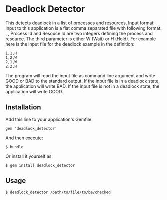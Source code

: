 # Deadlock Detector

This detects deadlock in a list of processes and resources.
Input format: Input to this application is a flat comma separated file with following format:
<processId>, <resouceId>, <W or H>
Process Id and Resouce Id are two integers defining the process and resource. The third parameter is either W (Wait) or H (Hold).
For example here is the input file for the deadlock example in the definition:

    1,1,H
    1,2,W
    2,1,W
    2,2,H

The program will read the input file as command line argument and write GOOD or BAD to the standard output.
If the input file is in a deadlock state, the application will write BAD.
If the input file is not in a deadlock state, the application will write GOOD.

## Installation

Add this line to your application's Gemfile:

    gem 'deadlock_detector'

And then execute:

    $ bundle

Or install it yourself as:

    $ gem install deadlock_detector

## Usage

    $ deadlock_detector /path/to/file/to/be/checked
